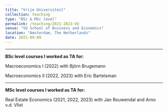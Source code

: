 ```yaml
---
title: "Vrije Universiteit"
collection: teaching
type: "BSc & MSc level"
permalink: /teaching/2021-2023-VU
venue: "VU School of Business and Economics"
location: "Amsterdam, The Netherlands"
date: 2021-09-09
---
```


---

**BSc level courses I worked as TA for:**

Macroeconomics I (2022) with Björn Brugemann

Macroeconomics II (2022, 2023) with Eric Bartelsman

---

**MSc level courses I worked as TA for:**

Real Estate Economics (2021, 2022, 2023) with Jan Rouwendal and Arno v.d. Vlist
